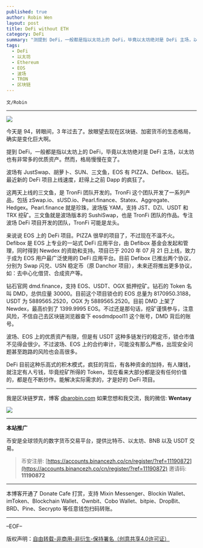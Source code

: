 ```yaml
---
published: true
author: Robin Wen
layout: post
title: DeFi without ETH
category: DeFi
summary: "测提到 DeFi，一般都是指以太坊上的 DeFi，毕竟以太坊绝对是 DeFi 主场，以太坊也有非常多的优质资产。然而，格局慢慢在变了。波场、EOS 上的优质资产有限，但是有 USDT 这种多链发行的稳定币，锁仓市值不见得会很少。不过波场、EOS 上的合约审计，可能没有那么严格，出现安全问题甚至跑路的风险也会高很多。DeFi 目前这种乐高式的积木模式，疯狂的背后，有各种资金的加持，有人赚钱，就注定有人亏钱，毕竟挖矿所得的 Token，现在看来大部分都是没有任何价值的，都是在不断炒作。能解决实际需求的，才是好的 DeFi 项目。"
tags:
  - DeFi
  - 以太坊
  - Ethereum
  - EOS
  - 波场
  - TRON
  - 区块链
---
```


`文/Robin`

***

![](https://cdn.dbarobin.com/29arm8q.png)

今天是 94，转眼间，3 年过去了。放眼望去现在区块链、加密货币的生态格局，确实是变化巨大啊。

提到 DeFi，一般都是指以太坊上的 DeFi，毕竟以太坊绝对是 DeFi 主场，以太坊也有非常多的优质资产。然而，格局慢慢在变了。

波场有 JustSwap、胡萝卜、SUN、三文鱼，EOS 有 PIZZA、Defibox、钻石。最近新的 DeFi 项目上线速度，赶得上之前 Dapp 的疯狂了。

这两天上线的三文鱼，是 TronFi 团队开发的。TronFi 这个团队开发了一系列产品，包括 zSwap.io、sUSD.io、Pearl.finance、Statex、Aggregate、Hedgex。Pearl.finance 就是珍珠，波场版 YAM，支持 JST、DZI、USDT 和 TRX 挖矿。三文鱼就是波场版本的 SushiSwap，也是 TronFi 团队的作品。专注波场 DeFi 项目开发的团队，TronFi 可能是龙头。

来说说 EOS 上的 DeFi 项目。PIZZA 很早的项目了，不过现在不温不火。Defibox 是 EOS 上专业的一站式 DeFi 应用平台，由 Defibox 基金会发起和管理，同时得到 Newdex 的资助和支持。项目已于 2020 年 07 月 21 日上线，致力于成为 EOS 用户最广泛使用的 DeFi 应用平台。目前 Defibox 已推出两个协议，分别为 Swap 闪兑、USN 稳定币（原 Danchor 项目），未来还将推出更多协议，如：去中心化借贷、合成资产等。

钻石官网 dmd.finance，支持 EOS、USDT、OGX 抵押挖矿。钻石的 Token 名叫 DMD，总供应量 30000。目前这个项目锁仓的 EOS 总量为 8170950.3188，USDT 为 5889565.2520，OGX 为 5889565.2520。目前 DMD 上架了 Newdex，最高价到了 1399.9995 EOS。不过还是那句话，挖矿谨慎参与，注意风险，不信自己去区块链浏览器查下 eosdmdpool11 这个账号，DMD 背后的账号。

波场、EOS 上的优质资产有限，但是有 USDT 这种多链发行的稳定币，锁仓市值不见得会很少。不过波场、EOS 上的合约审计，可能没有那么严格，出现安全问题甚至跑路的风险也会高很多。

DeFi 目前这种乐高式的积木模式，疯狂的背后，有各种资金的加持，有人赚钱，就注定有人亏钱，毕竟挖矿所得的 Token，现在看来大部分都是没有任何价值的，都是在不断炒作。能解决实际需求的，才是好的 DeFi 项目。

***

我是区块链罗宾，博客 [dbarobin.com](https://dbarobin.com/)
如果您想和我交流，我的微信: **Wentasy**

![](https://cdn.dbarobin.com/v4yywe2.png)

***

**本站推广**

币安是全球领先的数字货币交易平台，提供比特币、以太坊、BNB 以及 USDT 交易。

> 币安注册: [https://accounts.binancezh.co/cn/register/?ref=11190872](https://accounts.binancezh.co/cn/register/?ref=11190872)
> 邀请码: **11190872**

***

本博客开通了 Donate Cafe 打赏，支持 Mixin Messenger、Blockin Wallet、imToken、Blockchain Wallet、Ownbit、Cobo Wallet、bitpie、DropBit、BRD、Pine、Secrypto 等任意钱包扫码转账。

<center>
    <div class="--donate-button"
         data-button-id="f8b9df0d-af9a-460d-8258-d3f435445075"
    ></div>
</center>

***

–EOF–

版权声明：[自由转载-非商用-非衍生-保持署名（创意共享4.0许可证）](http://creativecommons.org/licenses/by-nc-nd/4.0/deed.zh)